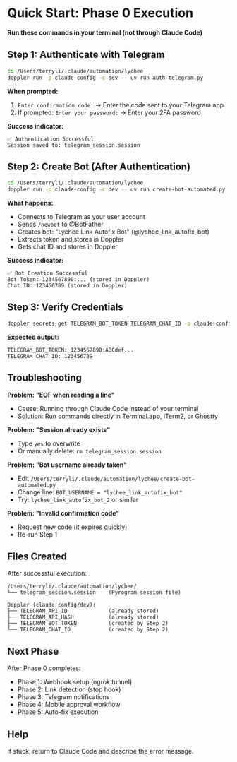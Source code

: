 # Quick Start: Phase 0 Execution

**Run these commands in your terminal (not through Claude Code)**

## Step 1: Authenticate with Telegram

```bash
cd /Users/terryli/.claude/automation/lychee
doppler run -p claude-config -c dev -- uv run auth-telegram.py
```

**When prompted:**

1. `Enter confirmation code:` → Enter the code sent to your Telegram app
1. If prompted: `Enter your password:` → Enter your 2FA password

**Success indicator:**

```
✅ Authentication Successful
Session saved to: telegram_session.session
```

## Step 2: Create Bot (After Authentication)

```bash
cd /Users/terryli/.claude/automation/lychee
doppler run -p claude-config -c dev -- uv run create-bot-automated.py
```

**What happens:**

- Connects to Telegram as your user account
- Sends `/newbot` to @BotFather
- Creates bot: "Lychee Link Autofix Bot" (@lychee_link_autofix_bot)
- Extracts token and stores in Doppler
- Gets chat ID and stores in Doppler

**Success indicator:**

```
✅ Bot Creation Successful
Bot Token: 1234567890:... (stored in Doppler)
Chat ID: 123456789 (stored in Doppler)
```

## Step 3: Verify Credentials

```bash
doppler secrets get TELEGRAM_BOT_TOKEN TELEGRAM_CHAT_ID -p claude-config -c dev
```

**Expected output:**

```
TELEGRAM_BOT_TOKEN: 1234567890:ABCdef...
TELEGRAM_CHAT_ID: 123456789
```

## Troubleshooting

**Problem: "EOF when reading a line"**

- Cause: Running through Claude Code instead of your terminal
- Solution: Run commands directly in Terminal.app, iTerm2, or Ghostty

**Problem: "Session already exists"**

- Type `yes` to overwrite
- Or manually delete: `rm telegram_session.session`

**Problem: "Bot username already taken"**

- Edit `/Users/terryli/.claude/automation/lychee/create-bot-automated.py`
- Change line: `BOT_USERNAME = "lychee_link_autofix_bot"`
- Try: `lychee_link_autofix_bot_2` or similar

**Problem: "Invalid confirmation code"**

- Request new code (it expires quickly)
- Re-run Step 1

## Files Created

After successful execution:

```
/Users/terryli/.claude/automation/lychee/
└── telegram_session.session    (Pyrogram session file)

Doppler (claude-config/dev):
├── TELEGRAM_API_ID             (already stored)
├── TELEGRAM_API_HASH           (already stored)
├── TELEGRAM_BOT_TOKEN          (created by Step 2)
└── TELEGRAM_CHAT_ID            (created by Step 2)
```

## Next Phase

After Phase 0 completes:

- Phase 1: Webhook setup (ngrok tunnel)
- Phase 2: Link detection (stop hook)
- Phase 3: Telegram notifications
- Phase 4: Mobile approval workflow
- Phase 5: Auto-fix execution

## Help

If stuck, return to Claude Code and describe the error message.

